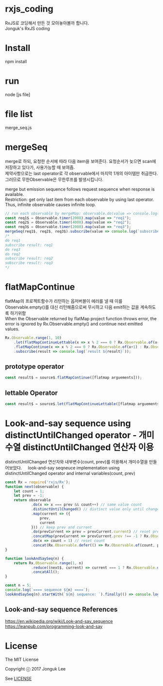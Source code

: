 # rxjs_coding 
 RxJS로 코딩해서 만든 것 모아놓아볼까 합니다.  
 Jonguk's RxJS coding  

# Install  
 npm install  

# run  
 node [js file]  

# file list  
 merge_seq.js  

# mergeSeq   
merge로 하되, 요청한 순서에 따라 다음 item을 보여준다. 요청순서가 늦으면 scan에 저장하고 있다가, 사용가능할 때 보여줌.  
제약사항으로는 last operator로 각 observable에서 마지막 1개의 아이템만 취급한다. 그러므로 무한Observable은 무한루프를 발생시킵니다.  

merge but emission sequence follows request sequence when response is available.  
Restriction: get only last item from each observable by using last operator.
Thus, infinite observable causes infinite loop.
 ```js
 // run each observable by mergeMap: observable.do(value => console.log(`do ${value}`)).last()
 const req1$ = Observable.timer(2000).map(value => "req1");
 const req2$ = Observable.timer(4000).map(value => "req2");
 const req3$ = Observable.timer(2000).map(value => "req3");
 mergeSeq(req1$, req2$, req3$).subscribe(value => console.log(`subscribe result: ${value}`));
 /*
 do req1
 subscribe result: req1
 do req3
 do req2
 subscribe result: req2
 subscribe result: req3
 */
 ```

# flatMapContinue
flatMap의 프로젝트함수가 리턴하는 옵저버블이 에러를 낼 때 이를 Observable.empty()를 대신 리턴해줌으로써 무시하고 다음 emit하는 값을 계속하도록 하기위함   
When the Observable returned by flatMap project function throws error, the error is ignored by Rx.Observable.empty() and continue next emitted values.
```js
Rx.Observable.range(1, 10)
	.let(flatMapContinueLettable(x => x % 2 === 0 ? Rx.Observable.of(x+2) : Rx.Observable.throw(new Error('error'))))
	.flatMapContinue(x => x % 2 === 0 ? Rx.Observable.of(x+1) : Rx.Observable.throw(new Error('error')))
	.subscribe(result => console.log(`result ${result}`));
```
## prototype operator
```js
const result$ = source$.flatMapContinue([flatmap arguements]));
```

## lettable Operator 
```js
const result$ = source$.let(flatMapContinueLettable([flatmap arguements]));
```

# Look-and-say sequence using distinctUntilChanged operator  - 개미수열 distinctUntilChanged 연산자 이용 
distinctUntilChanged 연산자와 내부변수(count, prev)를 이용해서 개미수열을 만들어보았다.    
look-and-say seqneuce implementation using distinctUntilChanged operator and internal variables(count, prev)   

```js
const Rx = require('rxjs/Rx');
function next(observable) {
	let count = 1;
	let prev = -1;
	return observable
			.do(x => x === prev && count++) // same value count
			.distinctUntilChanged() // distinct value only until changed
			.map(current => ({
				prev,
				current
			})) // keep prev and current
			.do(prevCurrent => prev = prevCurrent.current) // reset prev
			.concatMap(prevCurrent => prevCurrent.prev !== -1 ? Rx.Observable.of(count, prevCurrent.prev) : Rx.Observable.empty()) // next Observable
			.do(x => count = 1) // reset count
			.concat(Rx.Observable.defer(() => Rx.Observable.of(count, prev))); // last Observable
}

function lookAndSaySeq(n) { 
	return Rx.Observable.range(1, n)
			.reduce((next$, current) => current === 1 ? Rx.Observable.of(1) : next(next$), null)
			.concatAll();
}

const n = 5;
console.log(`==== sequence ${n} ====`);
lookAndSaySeq(n).startWith(`${n} sequence: `).finally(() => console.log('')).subscribe(x => process.stdout.write(`${x}`));
```

## Look-and-say sequence References
https://en.wikipedia.org/wiki/Look-and-say_sequence   
https://leanpub.com/programming-look-and-say  


# License

The MIT License   

Copyright ⓒ 2017 Jonguk Lee  

See [LICENSE](https://github.com/jonguk0114/rxjs_coding/blob/master/LICENSE.md)   


